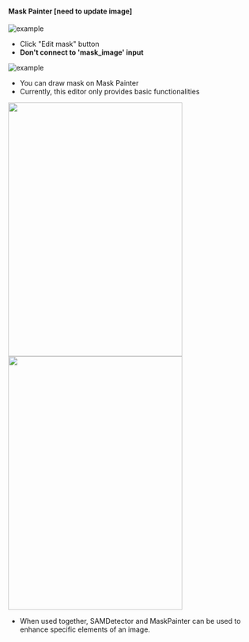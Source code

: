 
#### Mask Painter [**need to update image**]

![example](https://github.com/ltdrdata/ComfyUI-extension-tutorials/raw/Main/ComfyUI-Impact-Pack/misc/maskpainter1.png)
* Click "Edit mask" button
* **Don't connect to 'mask_image' input**

![example](https://github.com/ltdrdata/ComfyUI-extension-tutorials/raw/Main/ComfyUI-Impact-Pack/misc/maskpainter2.png)
* You can draw mask on Mask Painter
* Currently, this editor only provides basic functionalities

<img src="https://github.com/ltdrdata/ComfyUI-extension-tutorials/raw/Main/ComfyUI-Impact-Pack/misc/maskpainter-original.png" width=352 height=512/> <img src="https://github.com/ltdrdata/ComfyUI-extension-tutorials/raw/Main/ComfyUI-Impact-Pack/misc/maskpainter-result.png" width=352 height=512/>
* When used together, SAMDetector and MaskPainter can be used to enhance specific elements of an image.
